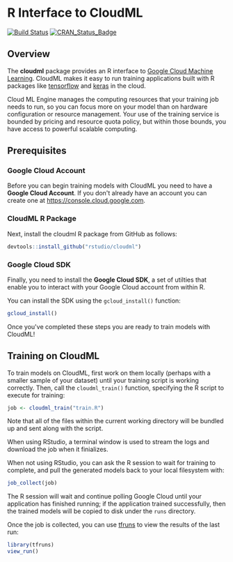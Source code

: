 R Interface to CloudML
================

[![Build Status](https://travis-ci.org/rstudio/cloudml.svg?branch=master)](https://travis-ci.org/rstudio/cloudml) [![CRAN\_Status\_Badge](https://www.r-pkg.org/badges/version/cloudml)](https://cran.r-project.org/package=cloudml)

Overview
--------

The **cloudml** package provides an R interface to [Google Cloud Machine Learning](https://cloud.google.com/ml-engine/). CloudML makes it easy to run training applications built with R packages like [tensorflow](https://tensorflow.rstudio.com/) and [keras](https://keras.rstudio.com/) in the cloud.

Cloud ML Engine manages the computing resources that your training job needs to run, so you can focus more on your model than on hardware configuration or resource management. Your use of the training service is bounded by pricing and resource quota policy, but within those bounds, you have access to powerful scalable computing.

Prerequisites
-------------

### Google Cloud Account

Before you can begin training models with CloudML you need to have a **Google Cloud Account**. If you don't already have an account you can create one at <https://console.cloud.google.com>.

### CloudML R Package

Next, install the cloudml R package from GitHub as follows:

``` r
devtools::install_github("rstudio/cloudml")
```

### Google Cloud SDK

Finally, you need to install the **Google Cloud SDK**, a set of utilties that enable you to interact with your Google Cloud account from within R.

You can install the SDK using the `gcloud_install()` function:

``` r
gcloud_install()
```

Once you've completed these steps you are ready to train models with CloudML!

Training on CloudML
-------------------

To train models on CloudML, first work on them locally (perhaps with a smaller sample of your dataset) until your training script is working correctly. Then, call the `cloudml_train()` function, specifying the R script to execute for training:

``` r
job <- cloudml_train("train.R")
```

Note that all of the files within the current working directory will be bundled up and sent along with the script.

When using RStudio, a terminal window is used to stream the logs and download the job when it finializes.

When not using RStudio, you can ask the R session to wait for training to complete, and pull the generated models back to your local filesystem with:

``` r
job_collect(job)
```

The R session will wait and continue polling Google Cloud until your application has finished running; if the application trained successfully, then the trained models will be copied to disk under the `runs` directory.

Once the job is collected, you can use [tfruns](https://tensorflow.rstudio.com/tools/tfruns/) to view the results of the last run:

``` r
library(tfruns)
view_run()
```
